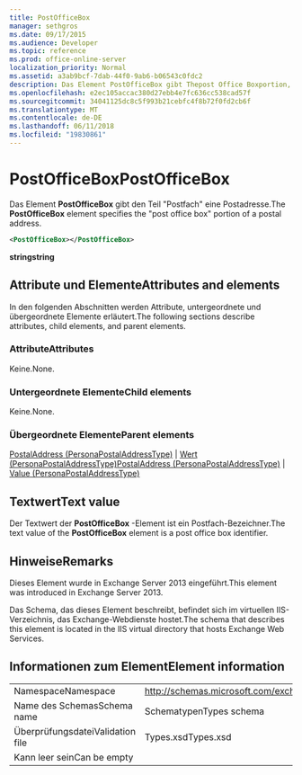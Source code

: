 ```yaml
---
title: PostOfficeBox
manager: sethgros
ms.date: 09/17/2015
ms.audience: Developer
ms.topic: reference
ms.prod: office-online-server
localization_priority: Normal
ms.assetid: a3ab9bcf-7dab-44f0-9ab6-b06543c0fdc2
description: Das Element PostOfficeBox gibt Thepost Office Boxportion, der eine Postadresse an.
ms.openlocfilehash: e2ec105accac380d27ebb4e7fc636cc538cad57f
ms.sourcegitcommit: 34041125dc8c5f993b21cebfc4f8b72f0fd2cb6f
ms.translationtype: MT
ms.contentlocale: de-DE
ms.lasthandoff: 06/11/2018
ms.locfileid: "19830861"
---
```

# <a name="postofficebox"></a><span data-ttu-id="7a129-103">PostOfficeBox</span><span class="sxs-lookup"><span data-stu-id="7a129-103">PostOfficeBox</span></span>

<span data-ttu-id="7a129-104">Das Element **PostOfficeBox** gibt den Teil "Postfach" eine Postadresse.</span><span class="sxs-lookup"><span data-stu-id="7a129-104">The **PostOfficeBox** element specifies the "post office box" portion of a postal address.</span></span> 
  
```XML
<PostOfficeBox></PostOfficeBox>
```

 <span data-ttu-id="7a129-105">**string**</span><span class="sxs-lookup"><span data-stu-id="7a129-105">**string**</span></span>
## <a name="attributes-and-elements"></a><span data-ttu-id="7a129-106">Attribute und Elemente</span><span class="sxs-lookup"><span data-stu-id="7a129-106">Attributes and elements</span></span>

<span data-ttu-id="7a129-107">In den folgenden Abschnitten werden Attribute, untergeordnete und übergeordnete Elemente erläutert.</span><span class="sxs-lookup"><span data-stu-id="7a129-107">The following sections describe attributes, child elements, and parent elements.</span></span>
  
### <a name="attributes"></a><span data-ttu-id="7a129-108">Attribute</span><span class="sxs-lookup"><span data-stu-id="7a129-108">Attributes</span></span>

<span data-ttu-id="7a129-109">Keine.</span><span class="sxs-lookup"><span data-stu-id="7a129-109">None.</span></span>
  
### <a name="child-elements"></a><span data-ttu-id="7a129-110">Untergeordnete Elemente</span><span class="sxs-lookup"><span data-stu-id="7a129-110">Child elements</span></span>

<span data-ttu-id="7a129-111">Keine.</span><span class="sxs-lookup"><span data-stu-id="7a129-111">None.</span></span>
  
### <a name="parent-elements"></a><span data-ttu-id="7a129-112">Übergeordnete Elemente</span><span class="sxs-lookup"><span data-stu-id="7a129-112">Parent elements</span></span>

<span data-ttu-id="7a129-113">[PostalAddress (PersonaPostalAddressType)](postaladdress-personapostaladdresstype.md) | [Wert (PersonaPostalAddressType)](value-personapostaladdresstype.md)</span><span class="sxs-lookup"><span data-stu-id="7a129-113">[PostalAddress (PersonaPostalAddressType)](postaladdress-personapostaladdresstype.md) | [Value (PersonaPostalAddressType)](value-personapostaladdresstype.md)</span></span>
  
## <a name="text-value"></a><span data-ttu-id="7a129-114">Textwert</span><span class="sxs-lookup"><span data-stu-id="7a129-114">Text value</span></span>

<span data-ttu-id="7a129-115">Der Textwert der **PostOfficeBox** -Element ist ein Postfach-Bezeichner.</span><span class="sxs-lookup"><span data-stu-id="7a129-115">The text value of the **PostOfficeBox** element is a post office box identifier.</span></span> 
  
## <a name="remarks"></a><span data-ttu-id="7a129-116">Hinweise</span><span class="sxs-lookup"><span data-stu-id="7a129-116">Remarks</span></span>

<span data-ttu-id="7a129-117">Dieses Element wurde in Exchange Server 2013 eingeführt.</span><span class="sxs-lookup"><span data-stu-id="7a129-117">This element was introduced in Exchange Server 2013.</span></span>
  
<span data-ttu-id="7a129-118">Das Schema, das dieses Element beschreibt, befindet sich im virtuellen IIS-Verzeichnis, das Exchange-Webdienste hostet.</span><span class="sxs-lookup"><span data-stu-id="7a129-118">The schema that describes this element is located in the IIS virtual directory that hosts Exchange Web Services.</span></span>
  
## <a name="element-information"></a><span data-ttu-id="7a129-119">Informationen zum Element</span><span class="sxs-lookup"><span data-stu-id="7a129-119">Element information</span></span>

|||
|:-----|:-----|
|<span data-ttu-id="7a129-120">Namespace</span><span class="sxs-lookup"><span data-stu-id="7a129-120">Namespace</span></span>  <br/> |http://schemas.microsoft.com/exchange/services/2006/types  <br/> |
|<span data-ttu-id="7a129-121">Name des Schemas</span><span class="sxs-lookup"><span data-stu-id="7a129-121">Schema name</span></span>  <br/> |<span data-ttu-id="7a129-122">Schematypen</span><span class="sxs-lookup"><span data-stu-id="7a129-122">Types schema</span></span>  <br/> |
|<span data-ttu-id="7a129-123">Überprüfungsdatei</span><span class="sxs-lookup"><span data-stu-id="7a129-123">Validation file</span></span>  <br/> |<span data-ttu-id="7a129-124">Types.xsd</span><span class="sxs-lookup"><span data-stu-id="7a129-124">Types.xsd</span></span>  <br/> |
|<span data-ttu-id="7a129-125">Kann leer sein</span><span class="sxs-lookup"><span data-stu-id="7a129-125">Can be empty</span></span>  <br/> ||
   

